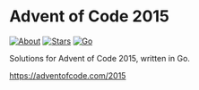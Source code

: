 Advent of Code 2015
===================

[![About](https://img.shields.io/badge/Advent%20of%20Code%20🎄-2015-brightgreen)](https://adventofcode.com/2015/)
[![Stars](https://img.shields.io/badge/stars%20⭐-12-yellow)](https://adventofcode.com/2015/stats)
[![Go](https://img.shields.io/badge/-00ADD8?logo=go&logoColor=ffffff)](https://go.dev)

Solutions for Advent of Code 2015, written in Go.

https://adventofcode.com/2015
